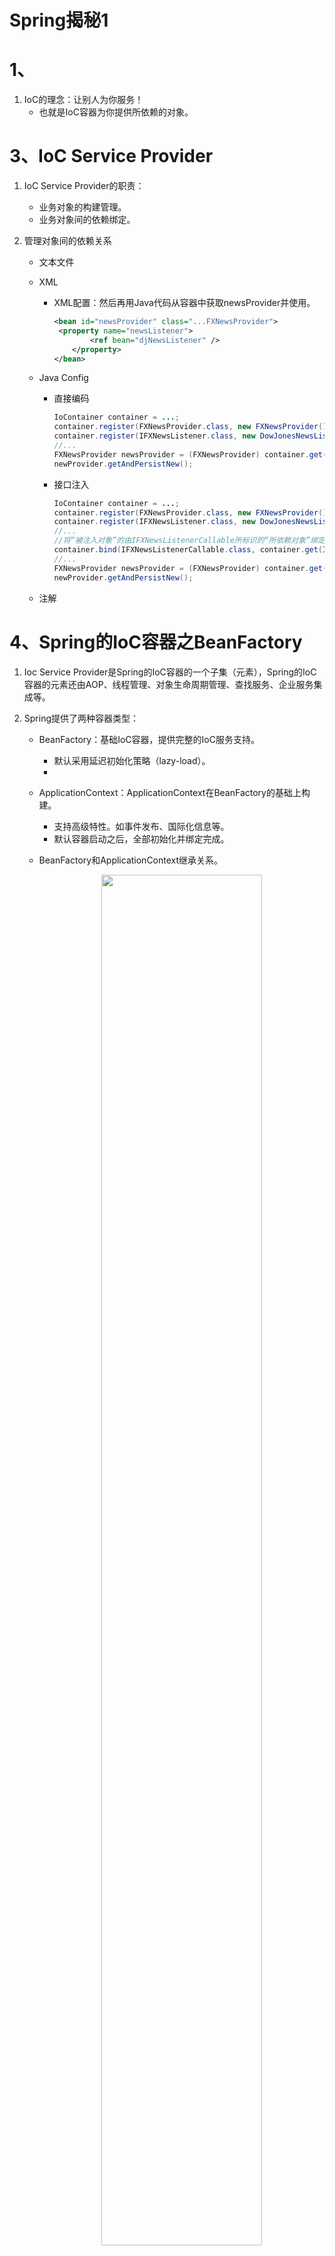 # Spring揭秘1

# 1、

1. IoC的理念：让别人为你服务！
   - 也就是IoC容器为你提供所依赖的对象。

# 3、IoC Service Provider

1. IoC Service Provider的职责：

   - 业务对象的构建管理。
   - 业务对象间的依赖绑定。

2. 管理对象间的依赖关系

   - 文本文件

   - XML

     - XML配置：然后再用Java代码从容器中获取newsProvider并使用。

       ```xml
       <bean id="newsProvider" class="...FXNewsProvider">
       	<property name="newsListener">
               <ref bean="djNewsListener" />
           </property>
       </bean>
       ```

   - Java Config

     - 直接编码

       ```java
       IoContainer container = ...;
       container.register(FXNewsProvider.class, new FXNewsProvider());
       container.register(IFXNewsListener.class, new DowJonesNewsListener());
       //...
       FXNewsProvider newsProvider = (FXNewsProvider) container.get(FXNewsProvider.class);
       newProvider.getAndPersistNew();
       ```

     - 接口注入

       ```java
       IoContainer container = ...;
       container.register(FXNewsProvider.class, new FXNewsProvider());
       container.register(IFXNewsListener.class, new DowJonesNewsListener());
       //...
       //将“被注入对象”的由IFXNewsListenerCallable所标识的“所依赖对象”绑定位容器中注册过的IFXNewsListener类型实例对象
       container.bind(IFXNewsListenerCallable.class, container.get(IFXNewsListener.class));
       //...
       FXNewsProvider newsProvider = (FXNewsProvider) container.get(FXNewsProvider.class);
       newProvider.getAndPersistNew();
       ```

   - 注解

# 4、Spring的IoC容器之BeanFactory

1. Ioc Service Provider是Spring的IoC容器的一个子集（元素），Spring的IoC容器的元素还由AOP、线程管理、对象生命周期管理、查找服务、企业服务集成等。

2. Spring提供了两种容器类型：

   - BeanFactory：基础IoC容器，提供完整的IoC服务支持。

     - 默认采用延迟初始化策略（lazy-load）。
     - 

   - ApplicationContext：ApplicationContext在BeanFactory的基础上构建。

     - 支持高级特性。如事件发布、国际化信息等。
     - 默认容器启动之后，全部初始化并绑定完成。

   - BeanFactory和ApplicationContext继承关系。

     <div align="center">
     <img src="https://github.com/XiaoHuaShiFu/img/blob/master/BeanFactory%E5%92%8CApplicationContext%E7%BB%A7%E6%89%BF%E5%85%B3%E7%B3%BB.jpg?raw=true" width="75%" height="75%" style="transform: rotate(0deg);">
      </div>

   - BeanFactory：公开获取一个组装完成的对象的方法接口，也包含查询方法。

     - 如获取某个对象（getBean）、查询某个对象是否存在容器中（containsBean）、获取某个bean的状态或者类型的方法等。

3. BeanFactory的对象注册与绑定方式

   - 直接编码方式

     - 示例：

       ```java
       public static void  testBindViaCode() {
           //DefaultListableBeanFactory是BeanFactory的一个间接实现
           //也实现了BeanDefinitionRegistry接口，此接口充当Bean注册管理的角色
           DefaultListableBeanFactory beanRegistry = new DefaultListableBeanFactory();
           //BeanFactory是用于对实际Bean进行访问管理的接口
           BeanFactory container = bindViaCode(beanRegistry);
           UserVo userVo = (UserVo) container.getBean("userVo");
           System.out.println(userVo);
       }
       
       public static BeanFactory bindViaCode(BeanDefinitionRegistry registry) {
           //部门bean
           //通过setter方法注入
           AbstractBeanDefinition dep = new RootBeanDefinition(Dep.class);
           registry.registerBeanDefinition("dep", dep);
           MutablePropertyValues depArgValues = new MutablePropertyValues();
           depArgValues.addPropertyValue(new PropertyValue("depid", "332"));
           depArgValues.addPropertyValue(new PropertyValue("name", "自科部"));
           dep.setPropertyValues(depArgValues);
       
           //用户Vo Bean
           //通过构造器方法注入
           AbstractBeanDefinition userVo = new RootBeanDefinition(UserVo.class);
           registry.registerBeanDefinition("userVo", userVo);
           ConstructorArgumentValues userArgValues = new ConstructorArgumentValues();
           userArgValues.addIndexedArgumentValue(0, "23214");
           userArgValues.addIndexedArgumentValue(1, "吴嘉贤");
           userArgValues.addIndexedArgumentValue(2, "332");
           userArgValues.addIndexedArgumentValue(3, "男");
           userArgValues.addIndexedArgumentValue(4, "123456");
           userArgValues.addIndexedArgumentValue(5, "VIP");
           userArgValues.addIndexedArgumentValue(6, dep);
           userVo.setConstructorArgumentValues(userArgValues);
       
           //测试BeanDefinitionRegistry
           //此接口负责注册管理Bean
           System.out.println(registry.getBeanDefinitionCount());
           System.out.println(Arrays.toString(registry.getBeanDefinitionNames()));
           //获取Bean定义
           BeanDefinition beanDefinition = registry.getBeanDefinition("dep");
           //获取Bean的各个参数
           MutablePropertyValues mutablePropertyValues = beanDefinition.getPropertyValues();
           //获取Bean参数的值
           System.out.println(mutablePropertyValues.get("depid"));
       
       
           //返回registry
           return (BeanFactory) registry;
       }
       ```
   
     - BeanFactory、BeanDefinitionRegistry以及DefaultListableBeanFactory的关系
   
       <div align="center">
       <img src="https://github.com/XiaoHuaShiFu/img/blob/master/BeanFactory%E3%80%81BeanDefinitionRegistry%E4%BB%A5%E5%8F%8ADefaultListableBeanFactory%E7%9A%84%E5%85%B3%E7%B3%BB.jpg?raw=true" width="50%" height="10%" style="transform: rotate(0deg);">
        </div>
   
   - 外部配置文件方式
   
     - properties方式
   
       - 使用PropertiesBeanDefinitionReader读取配置文件
     
       - 示例：
     
         ```java
         public static void testProperties() {
             //bean的注册和管理
             DefaultListableBeanFactory beanRegistry = new DefaultListableBeanFactory();
             //读取properties的信息的类
             PropertiesBeanDefinitionReader reader = new PropertiesBeanDefinitionReader(beanRegistry);
             //加载properties信息
             //其中classpath指代classes文件夹
             reader.loadBeanDefinitions("classpath:beans.properties");
             //转换成BeanFactory
             BeanFactory container = beanRegistry;
         
             System.out.println(container.getBean("userVo"));
         }
         ```
     
         ```properties
         userVo.(class)=com.springjiemi.vo.UserVo
         String userid, String name, String depid, String sex, String password, String roleUser, Dep dep
         #通过constructor方法注入
         userVo.$0=332
         userVo.$1=吴嘉贤
         userVo.$2=322
         userVo.$3=男
         userVo.$4=123456
         userVo.$5=VIP
         userVo.$6(ref)=dep
         
         #通过setter方法注入
         dep.(class)=com.springjiemi.pojo.Dep
         dep.depid=322
         dep.name=自科部
         ```
     
     - XML方式
     
       - 使用XmlBeanDefinitionReader读取配置文件，也可以用BeanFactory简化注册过程。
     
       - 示例：
     
         ```java
         //bean的注册和管理
         DefaultListableBeanFactory beanRegistry = new DefaultListableBeanFactory();
         //读取XML的信息的类
         XmlBeanDefinitionReader reader = new XmlBeanDefinitionReader(beanRegistry);
         //加载XML信息
         //其中classpath指代classes文件夹
         reader.loadBeanDefinitions("classpath:benas.xml");
         //转换成BeanFactory
         BeanFactory container = beanRegistry;
         
         //另外的方法，其内部也和上面做法类似
         //BeanFactory container = new XmlBeanFactory(new ClassPathResource("benas.xml"));
         
         System.out.println(container.getBean("userVo"));
         ```
     
         ```xml
         <bean id="userVo" class="com.springjiemi.vo.UserVo">
             <constructor-arg value="3333"/>
             <constructor-arg value="wjx"/>
             <constructor-arg value="322"/>
             <constructor-arg value="男"/>
             <constructor-arg value="123456"/>
             <constructor-arg value="VIP"/>
             <constructor-arg ref="dep"/>
         </bean>
         
         <bean id="dep" class="com.springjiemi.pojo.Dep">
             <property name="depid" value="322"/>
             <property name="name" value="自科部"/>
         </bean>
         ```
     
     - 注解方式
     
       - 在beans里配置
     
         ```xml
         <context:component-scan base-package="com.springjiemi.pojo"/>
         ```
     
       - 示例：
     
         ```java
         public static void testAnnotation() {
             //bean的注册和管理
             ApplicationContext ctx = new ClassPathXmlApplicationContext("classpath:applicationContext.xml");
         
             AnnotationPojo annotationPojo = (AnnotationPojo) ctx.getBean("annotationPojo");
             annotationPojo.print();
         }
         ```
     
   - XML方式
   
     - beans
   
       - 它拥有的属性：
   
         | 属性                     | 描述                                                         |
         | ------------------------ | ------------------------------------------------------------ |
         | default-lazy-init        | 默认false。标志是否对所有的<bean>进行延迟初始化              |
         | default-autowire         | 默认no，可取byName、byType、constructor以及autodetect。自动绑定用那种默认绑定方式。 |
         | default-init-method      | 如果所管辖的<bean>按照某种规则，都有同样名称的初始化方法的话，可以在这里同一指定这个初始化方法名，而不用在每个<bean>上都重复单独指定 |
         | default-dependency-check | 默认none，可取objects、simple、all。是否和什么程度的依赖检查。 |
         | default-destroy-method   | 与default-init-method相类似，这个指代销毁方法。              |
   
       - 它拥有的元素：
   
         - description：描述信息。
   
         - import：导入其他配置文件
   
         - alias：为<bean>起别名。
   
         - bean：
   
           - id属性：唯一标识符。
           - name属性：起别名。
           - class属性：bean的类型。
   
           - 注入方式：
   
             - constructor方式：
   
               - type属性：标明此参数的类型，适用于多个构造器无法区分的情况下。
   
               - index属性：标明此参数所在构造器的参数列表的第几个。从0开始。
   
               - 示例：
   
                 ```xml
                 <bean id="userVo" class="com.springjiemi.vo.UserVo">
                     <constructor-arg value="3333"/>
                     <constructor-arg value="wjx"/>
                     <constructor-arg value="322"/>
                     <constructor-arg value="男"/>
                     <constructor-arg value="123456"/>
                     <constructor-arg value="VIP"/>
                     <constructor-arg ref="dep"/>
                 </bean>
                 ```
   
             - setter方式：
   
               ```xml
               <bean id="dep" class="com.springjiemi.pojo.Dep">
                   <property name="depid" value="322"/>
                   <property name="name" value="自科部"/>
               </bean>
               ```
   
             - <property>和<constructor-arg/>中的可选用项：
   
               - <value>：类似于value属性，只能注入String类型和原始类型及它们的包装器类型。
   
               - <ref>：类似于ref属性，引用容器中其他的对象实例。
   
                 - local属性：同一个配置文件的对象。
   
                 - parent属性：父容器中定义的对象引用。
   
                   - BeanFactory可以嵌套加载：
   
                     ```java
                     BeanFactory p = new XmlBeanFactory(new ClassPathResource("p.xml"));
                     BeanFactory c = new XmlBeanFactory(new ClassPathResource("c.xml"),p);
                     ```
   
                 - bean属性：所有实例对象。
   
               - <idref>：此会在解析配置的时候检查所依赖对象的beanName是否存在，而不用等到运行时才发现beanName所对应的对象实例不存在。
   
               - 内部<bean>：类似内部类，外部无法直接访问。
   
               - <list>：里面的元素可以用<ref>、<value>、<bean>
   
               - <set>：里面的元素可以用<ref>、<value>、<bean>
   
               - \<map\>：里面元素是\<entry\>
   
                 - \<entry\>里面的元素是\<key\>或\<key-ref\>+\<ref\>、\<value\>、\<value-ref\>、\<list\>等。
   
               - \<props\>：\<prop key="keyValue"\>StringValue \<\\prop\>
   
               - \<null\>：指定为null。如果用\<value\>\<\\value\>指示的是""。
   
           - depends-on属性：在实例化某个对象之前先实例化另外一个实例对象。适用于非显示依赖关系。
   
           - autowire属性：自动注入。
   
             - autodetect：如果对象拥有默认无参数的构造方法，容器会考虑byType的自动绑定模式，否则，会使用constructor模式。如果用constructor后还有未绑定属性，也会用byType对剩余属性进行自动绑定。
             - 手工绑定会覆盖自动绑定。
             - 自动绑定不适用于”String、原生类型、Classes类型及这些类型的数组“。
   
           - dependency-check属性：确保自动绑定后，最终确认每个对象所依赖的对象是否按照所预期的那样被注入。
   
           - lazy-init属性：延迟加载。
   
           - parent属性：继承父bean的一些参数。类似Java的extends。
   
           - abstact属性：作为一个模板，里面的参数可以被子bean继承，自身在容器初始化时不会实例化。类似Java的抽象类。
   
             - 在ApplicationContext容器下，初始化时会默认实例化所有bean，可以用此属性来避免容器将其实例化。
   
           - scope属性：bean的生命周期。
   
             - singleton：一个容器里的单例。
             - prototype：每次收到要此对象的请求都会生产一新的实例。
             - request：每个HTTP请求创建一个全新的实例对象，请求结束后，此对象生命周期结束。
             - session：每个session创建一个实例对象。
             - globalSession：只有应用在基于portlet的Web应用程序中才有一样，它映射到portlet的global范围的session。
             - 自定义scopo类型：
               - 实现scope接口。
               - 用ConfigurableBeanFactory的registerScope方法取注册此scope。
               - 如果使用ApplicationContext容器，它可以自动识别并加载BeanFactoryPostProcessor，所以可以在**bean**配置文件中，通过CustomScopeConfigureer来注册自定义Scope。
   
     - 工厂方法和FactoryBean
   
       - 静态工厂方法注入
   
         ```xml
         <!--通过工厂类和工厂方法名注入对象-->
         <bean id="bar" class="com.springjiemi.pojo.StaticBarFactory" factory-method="getIstance"/>
         
         <!--方法带参数-->
         <bean id="bar" class="com.springjiemi.pojo.StaticBarFactory" factory-method="getIstance">
             <constructor-arg value="arg"/>
         </bean>
         ```
   
       - 非静态工厂方法
   
         ```xml
         <!--工厂bean-->
         <bean id="barFactory" class="com.springjiemi.pojo.BarFactory"/>
         
         <bean id="bar" factory-bean="barFactory" factory-method="getIstance">
             <constructor-arg value="arg"/>
         </bean>
         ```
   
       - FactoryBean
   
         - 示例：
   
           ```java
           public class NextDayDateFactoryBean implements FactoryBean<DateTime>{
           
               @Override
               public DateTime getObject() throws Exception {
                   return new DateTime().plusDays(1);
               }
           
               @Override
               public Class<?> getObjectType() {
                   return DateTime.class;
               }
           
               @Override
               public boolean isSingleton() {
                   return false;
               }
           }
           ```
   
           ```xml
           <bean id="nextDayDate" class="com.springjiemi.pojo.NextDayDateFactoryBean"/>
           ```
   
           ```java
           FactoryBean factoryBean = (FactoryBean)container.getBean("&nextDayDate");
           ```
   
         - 常见的FactoryBean实现：
   
           - JndiObjectFactoryBean
           - LocalSessionFactoryBean
           - SqlMapClientFactoryBean
           - ProxyFactoryBean
           - TransactionProxyFactoryBean
       
     - 方法注入（Method Injection）与方法替换（Method Replacement）
     
       - 方法注入：每次调用都注入一个新的实例。
     
         - 示例：
     
           ```xml
           <bean id="userVo" class="com.springjiemi.vo.UserVo">
               <property name="userid" value="3333"/>
               <property name="name" value="wjx"/>
               <property name="depid" value="322"/>
               <property name="sex" value="男"/>
               <property name="password" value="123456"/>
               <property name="roleUser" value="VIP"/>
               <property name="dep" ref="dep"/>
               <!-- 每次调用getDep都返回一个新的dep实例 -->
               <!-- name指示要调用的方法 -->
               <!-- bean指示方法返回的实例 -->
               <!-- 实质是通过Cglib动态生成一个子类实现 -->
               <lookup-method name="getDep" bean="dep"/>
           </bean>
           
           <bean id="dep" class="com.springjiemi.pojo.Dep" scope="prototype">
               <property name="depid" value="322"/>
               <property name="name" value="自科部"/>
           </bean>
           ```
     
         - 使用BeanFactoryAware接口：容器对实现了此接口的对象，会把容器自身注入到此bean，这样此bean就拥有BeanFactory的引用。
     
           - 实现此接口：
     
             ```java
             public interface BeanFactoryAware extends Aware {
                 void setBeanFactory(BeanFactory var1) throws BeansException;
             }
             ```
     
             ```java
             private BeanFactory beanFactory;
             
             public Dep getDep() {
                 return (Dep) beanFactory.getBean("dep");
             }
             
             @Override
             public void setBeanFactory(BeanFactory beanFactory) throws BeansException {
                 this.beanFactory = beanFactory;
             }
             ```
     
         - 使用ObjectFactoryCreatingFactoryBean：此类是FactoryBean的一个实现，它返回一个ObjectFactory实例。此实例可以返回容器管理的对象，隔离了客户端对象对BeanFactory的直接引用。
     
           - 实现：
     
             ```xml
             <bean id="userVo" class="com.springjiemi.vo.UserVo">
                 <property name="userid" value="3333"/>
                 <property name="name" value="wjx"/>
                 <property name="depid" value="322"/>
                 <property name="sex" value="男"/>
                 <property name="password" value="123456"/>
                 <property name="roleUser" value="VIP"/>
                 <property name="dep" ref="dep"/>
                 
                 <!-- 注入工厂 -->
                 <property name="depBeanFactory" ref="depBeanFactory"/>
             </bean>
             
             <bean id="dep" class="com.springjiemi.pojo.Dep" scope="prototype">
                 <property name="depid" value="322"/>
                 <property name="name" value="自科部"/>
             </bean>
             
             <!-- 此工厂只是管理特定的bean -->
             <bean id="depBeanFactory" class="org.springframework.beans.factory.config.ObjectFactoryCreatingFactoryBean">
                 <property name="targetBeanName">
                     <idref bean="dep"/>
                 </property>
             </bean>
             ```
     
             ```java
             //管理特定bean的工厂
             private ObjectFactory<Dep> depBeanFactory;
             public Dep getDep() {
                 //使用此工厂返回所需要的实例对象
                 return depBeanFactory.getObject();
             }
             //设置此工厂
             public void setDepBeanFactory(ObjectFactory<Dep> depBeanFactory) {
                 this.depBeanFactory = depBeanFactory;
             }
             ```
     
         - 可以使用ServiceLocatorFactoryBean来代替ObjectFactoryCreatingFactoryBean，该FactoryBean可以让我们自定义工厂接口，而不用使用ObjectFactory。
     
           - 示例：
     
             ```xml
             <bean id="userVo" class="com.springjiemi.vo.UserVo">
                 <property name="userid" value="3333"/>
                 <property name="name" value="wjx"/>
                 <property name="depid" value="322"/>
                 <property name="sex" value="男"/>
                 <property name="password" value="123456"/>
                 <property name="roleUser" value="VIP"/>
                 <property name="dep" ref="dep"/>
             
                 <property name="depFactory" ref="depFactory"/>
             </bean>
             
             <bean id="dep" class="com.springjiemi.pojo.Dep" scope="prototype">
                 <property name="depid" value="322"/>
                 <property name="name" value="自科部"/>
             </bean>
             
             <!-- 设置工厂对象的接口 -->
             <bean id="depFactory" class="org.springframework.beans.factory.config.ServiceLocatorFactoryBean">
                 <property name="serviceLocatorInterface" value="com.springjiemi.pojo.DepFactory"/>
             </bean>
             ```
     
             ```java
             private DepFactory depFactory;
             public Dep getDep() {
                 return depFactory.getDep();
             }
             public void setDepFactory(DepFactory depFactory) {
                 this.depFactory = depFactory;
             }
             ```
     
             ```java
             public interface DepFactory {
                 Dep getDep();
             }
             ```
     
     - 方法替换：实现方法拦截功能。
     
       - 实现MethodReplacer接口作为替换类：
     
         ```java
         public class UserVoReplacer implements MethodReplacer {
             private static final transient Logger logger = LoggerFactory.getLogger(UserVoReplacer.class);
             @Override
             public Object reimplement(Object o, Method method, Object[] objects) throws Throwable {
                 logger.info("method" + method.getName());
                 return "hahhahah test";
             }
         }
         ```
     
       - 注入替换类并指明要替换的方法：
     
         ```xml
         <bean id="userVo" class="com.springjiemi.vo.UserVo">
             <property name="userid" value="3333"/>
             <property name="name" value="wjx"/>
             <property name="depid" value="322"/>
             <property name="sex" value="男"/>
             <property name="password" value="123456"/>
             <property name="roleUser" value="VIP"/>
             <property name="dep" ref="dep"/>
         
             <!-- 替换某个方法 -->
             <replaced-method name="toString" replacer="userVoReplacer" />
         </bean>
         
         <!-- 替换方法的替换类 -->
         <bean id="userVoReplacer" class="com.springjiemi.pojo.UserVoReplacer"/>
         ```
     
         - 可以用\<arg-type\>指明要替换方法的参数类型，如果有重载方法的话
     
           ```xml
           <arg-type match="String"/>
           ```
   
4. 容器

   - Spring的IoC容器可以分为两个阶段：容器启动阶段和Bean实例化阶段。

   - 容器启动阶段：

     - 加载配置：加载Configuration MetaData。
     - 分析配置信息。
     - 装备到BeanDefinition。生成Bean定义。
     - 方式
       - 代码方式。
       - 依赖工具类（BeanDefinitionReader）进行解析和分析，并将分析后的信息编组成为相应的BeanDefinition，然后把这些BeanDefinition注册到相应的BeanDefinitionRegistry。

   - Bean实例化阶段

     - 实例化对象。
     - 装配依赖。
     - 生命周期回调。
     - 对象其他处理。
     - 注册回调接口。

     - 当请求通过容器的getBean方法请求某个对象时，就会根据BeanDefinition所提供的信息实例化被请求的对象，为其注入依赖。如果该对象实现了某些回调接口，也会根据回调接口的要求来装配它。当对象装配完毕后，容器会立即将对象返回给请求方法使用。

   - 插手容器的启动

     - Spring提供BeanFactoryPostProcessor的容器扩展机制。允许我们在容器实例化对象前，对注册到容器的BeanDefinition所保存的信息做相应的修改。相当于在容器实现的第一阶段最后加入一道工序，让我们对最终的BeanDefinition做一些额外的操作，比如修改bean定义的某些属性，为bean定义增加其他信息等等。

     - 如果一个容器有用多个BeanFactoryPostProcessor，需要同时实现Spring的Ordered接口，以保证按预先顺序执行。

     - Spring已经实现的BeanFactoryPostProcessor：

       - PropertyPlaceholderConfigurer
         - 实现用占位符（PlaceHolder）${jdbc.url}来指定properties里面的属性。
         - 在BeanFactory第一阶段加载完成所有配置信息是，BeanFactory中保存的对象的属性信息还是以占位符的形式存在。当PropertyPlaceholderConfigurer作为BeanFactoryPostProcessor被应用时，它会使用properties配置文件中的配置信息来替换相应BeanDefinition中占位符所表示的属性值。这样当进入容器实现第二阶段实例化bean时，bean定义中的属性值就是最终替换完成的了。
         - PropertyPlaceholderConfigurer不单会从配置的properties文件中加载配置项，还会检查Java的System类中的Properties。
           - 可以通过setSystemPropertiesMode()或setSystemPropertiesModeName()来控制是否加载或覆盖System相应的Properties。
           - PropertyPlaceholderConfigurer提供了SYSTEM_PROPERTIES_MODE_NEVER、SYSTEM_PROPERTIES_MODE_FALLBACK、SYSTEM_PROPERTIES_MODE_OVERRIDE三种模式。默认采用SYSTEM_PROPERTIES_MODE_FALLBACK（备选模式）。
         
       - PropertyOverrideConfigurer
         
       - 用来覆盖bean定义中的property信息。
     
       - PropertyOverrideConfigurer的properties文件结构：
     
           ```properties
        #将beanName的bean的propertyName属性的值替换成value
           beanName.propertyName=value
           userVo.userid=233
           ```
           
         - ```xml
           <bean class="org.springframework.beans.factory.config.PropertyOverrideConfigurer">
               <property name="location" value="beans-override.properties"/>
           </bean>
           ```
      ```
         
       - PropertyOverrideConfigurer的父类PropertyResourceConfigurer提供一个protected类型的方法convertPropertyValue，允许子类覆盖这个方法对相应的配置项进行转换，如对加密后的字符串解密之后再覆盖到相应的bean定义中。当然，PropertyPlaceholderConfigurer也同样继承了PropertyResourceConfigurer，也有同样的功能。
         
     - CustomEditorConfigurer：注册自定义的PropertyEditor。进行配置文件中的数据类型与真正的业务对象所定义的数据类型转换。
     
         - 它可以将会用到的信息注册到容器，不会对BeanDefinition做任何改变。它帮助传达转换规则相关的信息。
     
         - Spring内部通过PropertyEditor来帮助String类型到其他类型的转换。可以对原始类型，String，Color，Font等类型进行转换。
     
         - Spring自身实现了一些PropertyEditor，大部分位于propertyeditors包下。
     
           - StringArrayPropertyEditor。将符合CSV格式的字符串转换成String[]数组形式，默认（,）分隔的字符串，可以指定自定义的字符串分隔符。
           - ClassEditor。根据String类型的class名称，直接将其转换成相应的Class对象，相当于通过Class.forName(String)完成功能。还有ClassArrayEditor（接受String[]）。
           - FileEditor。对应File类型的PropertyEditor。还有InputStreamEditor、URLEditor。
           - LocaleEditor。针对Locale类型。
           - PatternEditor。针对Pattern。
           - 以上的PropertyEditor，容器会默认加载使用。
     
         - 自定义PropertyEditor：实现PropertyEditor接口，也可以继承PropertyEditorSupport类，然后实现setAsText(String)方法。
     
           - 如果只是支持从String到对应对象的转换，只需覆盖setAsText(String)方法，如果需从对象到String，需覆盖getAsText()方法。
     
           - **示例：**使用propertyEditorRegistrars属性来指定自定义的PropertyEditor，这样我们需要多给出一个PropertyEditorRegistrar的实现。
     
             ```java
             public class DatePropertyEditor extends PropertyEditorSupport {
                 private String datePattern;
             
                 @Override
                 public void setAsText(String text) throws IllegalArgumentException {
                     DateTimeFormatter dateTimeFormatter = DateTimeFormat.forPattern(getDatePattern());
                     Date dateValue = dateTimeFormatter.parseDateTime(text).toDate();
                     setValue(dateValue);
                 }
             
                 public String getDatePattern() {
                     return datePattern;
                 }
             
                 public void setDatePattern(String datePattern) {
                     this.datePattern = datePattern;
                 }
             }
      ```
     
             ```java
             public class DatePropertyEditorRegistrar implements PropertyEditorRegistrar {
             
                 private PropertyEditor propertyEditor;
             
                 @Override
                 public void registerCustomEditors(PropertyEditorRegistry propertyEditorRegistry) {
                     propertyEditorRegistry.registerCustomEditor(Date.class, getPropertyEditor());
                 }
             
                 public PropertyEditor getPropertyEditor() {
                     return propertyEditor;
                 }
             
                 public void setPropertyEditor(PropertyEditor propertyEditor) {
                     this.propertyEditor = propertyEditor;
                 }
             }
             ```
         
             ```xml
             <!-- 注册Configurer -->
             <bean class="org.springframework.beans.factory.config.CustomEditorConfigurer">
                 <property name="propertyEditorRegistrars">
                     <list>
                         <ref bean="datePropertyEditorRegistrar"/>
                     </list>
                 </property>
             </bean>
             
             <!-- 注册Registrar -->
             <bean id="datePropertyEditorRegistrar" class="com.springjiemi.pojo.DatePropertyEditorRegistrar">
                 <property name="propertyEditor" ref="datePropertyEditor"/>
             </bean>
             
             <!-- 注册Editor -->
             <bean id="datePropertyEditor" class="com.springjiemi.pojo.DatePropertyEditor">
                 <property name="datePattern" value="yyyy-MM-dd"/>
             </bean>
             ```
     
     - BeanFactory应用BeanFactoryPostProcessor
     
       - **示例：**在Java里注册
     
         ```java
      //BeanFactory
         ConfigurableListableBeanFactory beanFactory = new XmlBeanFactory(new ClassPathResource("benas.xml"));
      //声明BeanFactoryPostProcessor
         PropertyPlaceholderConfigurer propertyPlaceholderConfigurer = new PropertyPlaceholderConfigurer();
         propertyPlaceholderConfigurer.setLocation(new ClassPathResource("datasource.properties"));
         //注册到beanFactory
         propertyPlaceholderConfigurer.postProcessBeanFactory(beanFactory);
         ```
     
     - ApplicationContext应用BeanFactoryPostProcessor
     
       - **示例：**XML注册
       
         ```xml
         <bean class="org.springframework.beans.factory.config.PropertyPlaceholderConfigurer">
               <property name="locations">
                   <list>
                       <value>datasource.properties</value>
                       <value>spring.properties</value>
                   </list>
               </property>
           </bean>
         ```
     
   - 了解bean的一生
   
     - Bean的实例化过程：
   
       ![](https://github.com/XiaoHuaShiFu/img/blob/master/Bean%E5%AE%9E%E4%BE%8B%E5%8C%96%E8%BF%87%E7%A8%8B.png?raw=true)
   
     - 当getBean方法发现该bean定义没有被实例化之后，会通过createBean()方法来进行具体的对象实例化。
   
       - AbstractBeanFactory类有getBean()方法的实现逻辑。
       - AbstractAutowireCapableBeanFactory有createBean()方法的全貌。
   
     - BeanWrapper：容器内部采用“策略模式”来决定采用那种方式初始化Bean实例。
   
       - 通常通过反射或CGLIB动态字节码生成来初始化相应的bean实例或者动态生成其子类。
   
         - InstantiationStrategy定义实例化策略的抽象接口，其直接子类SimpleInstantiationStrategy实现了简单的对象实例化功能，通过反射。
         - CglibSubclassingInstantiationStrategy继承了SimpleInstantiationStrategy的反射实例化对象功能，并可以通过CGLIB动态字节码，实现方法注入的对象实例化功能。容器默认使用此类。
   
       - 容器构造完成的对象实例，还会用BeanWrapper对bean实例进行包裹，然后获取或设置bean的相应属性值。
   
         - BeanWrapper继承了PropertyAccessor接口，可以统一的对对象属性进行访问。也继承了PropertyEditorRegistry和TypeConverter接口。
   
         - 构造完成对象之后，spring会根据对象实例构造一个BeanWrapperImpl实例，然后将在CustomEditorConfigurer注册的PropertyEditor复制一份给BeanWrapperImpl实例。这样BeanWrapper就可以进行类型转换、设置对象属性值。
   
           - 示例：使用BeanWrapper对bean属性进行设置非常方便
   
             ```java
             BeanWrapper beanWrapper = new BeanWrapperImpl(ctx.getBean("userVo"));
             //使用BeanWrapper对bean的属性进行设置
             beanWrapper.setPropertyValue("name", "xxxxxxxxxxxxxxxxxx");
             ```
   
     - Aware接口：当对象实例化完成，并设置完相关属性及依赖后，spring容器会检查当前对象实例是否实现了一系列的以Aware命名结尾的接口定义。如果是，则将这些Aware接口定义中规定的依赖注入给当前对象实例。
   
       - Aware接口有：
         - BeanNameAware：把beanName设置到当前实例。
         - BeanClassLoaderAware：把当前bean的ClassLoader注入当前对象实例。默认使用ClassUtils类的Classloader。
         - BeanFactoryAware：BeanFactory容器会将自身设置到当前对象实例。
       - 对于ApplicationContext容器还有（使用BeanPostProcessor方式）：
         - ResourceLoaderAware：会将ApplicationContext自身设置到对象实例。ApplicationContext实现了ResourceLoader接口。
         - ApplicationEventPublisherAware：会将ApplicationContext自身设置到对象实例。ApplicationContext实现了ApplicationEventPublisher接口。
         - MessageSourceAware：会将ApplicationContext自身设置到对象实例。ApplicationContext通过MessageSource接口提供国际化支持。
         - ApplicationContextAware：会将ApplicationContext自身设置到对象实例。
   
     - BeanPostProcessor（bean的后置处理器）：处理容器内所有符合条件的实例化后的对象实例。
   
       - postProcessBeforeInitialization(bean, beanName)方法是BeanPostProcessor前置处理。
   
       - postProcessAfterInitialization(bean, beanName)方法是BeanPostProcessor后置处理。
   
       - 可以用于处理标记接口实现类，或者为当前对象提供代理实现。Application的Aware接口实际上就是通过BeanPostProcessor的方式进行处理的。
   
         - ApplicationContext容器会检测到之前注册到容器的ApplicationContextAwareProcessor（BeanPostprocessor）的实现类，然后会调用postProcessBeforeInitialization()方法，检查并设置Aware相关依赖。
   
       - 还可以用于对对象实例或字节码增强当前对象实例；Spring的AOP也使用BeanPostProcessor来为对象生成代理对象，如BeanNameAutoProxyCreator。
   
       - 自定义BeanPostProcessor
   
         - 标注需要进行解密的实现类：
   
           ```java
           public interface PasswordDecodable {
               String getEncodedPassword();
               void setDecodedPassword(String password);
           }
           
           public class UserVo implements BeanNameAware, PasswordDecodable {
           }
           ```
   
         - 实现相应的BeanPostProcessor对符合条件的Bean实例进行处理。
   
           ```java
           public class PasswordDecodePostProcessor implements BeanPostProcessor {
               @Override
               public Object postProcessBeforeInitialization(Object bean, String beanName) throws BeansException {
                   if (bean instanceof  PasswordDecodable) {
                       String encoded = ((PasswordDecodable) bean).getEncodedPassword();
                       String decoded = encoded + "decoded success";
                       ((PasswordDecodable) bean).setDecodedPassword(decoded);
                   }
                   return bean;
               }
               @Override
               public Object postProcessAfterInitialization(Object bean, String beanName) throws BeansException {
                   return bean;
               }
           }
           ```
   
         - 将自定义的BeanPostProcessor注册到容器
   
           - 可以通过ConfigurableBeanFactory的addBeanPostProcessor()方法注册到容器。
   
           - 对于ApplicationContext容器，会自动识别并注册XML配置里的BeanPostProcessor。
   
             ```xml
             <bean id="passwordDecodePostProcessor" class="com.springjiemi.pojo.PasswordDecodePostProcessor"/>
             ```
   
         - InstantiationAwareBeanPostProcessor接口可以在对象实例化过程中导致短路的效果。也就是在实例化对象步骤之前，容器会检查是否有注册InstantiationAwareBeanPostProcessor接口，如果有会首先使用相应的InstantiationAwareBeanPostProcessor来构造对象实例。构造完成之后直接返回对象实例。
   
     - InitializingBean：对象生命周期标识接口。
     
       - 在进行前置处理之后，会检查是否实现了InitializingBean接口，如果实现了会第哦啊用其afterPropertiesSet()方法进一步处理实例。
     
       - 可以使用\<bean\>的init-method属性对系统中业务对象的自定义初始化操作可以以任何方式命名。
     
       - 可以用\<beans\>的default-init-method指定全部bean的统一初始化方法名。
     
       - 一般只有在集成第三方库，或者其他特殊情况下，才会需要使用此特性。
     
       - 示例：
     
         ```java
         private void init() {
             System.out.println("this is init method!!!");
         }
         ```
     
         ```xml
         <bean id="userVo" class="com.springjiemi.vo.UserVo" init-method="init">
         	<property name="userid" value="${ftp.server.http.prefix}"/>
             <property name="name" value="${db.driverClassName}"/>
             <property name="depid" value="322"/>
             <property name="sex" value="男"/>
             <property name="password" value="123456"/>
             <property name="roleUser" value="VIP"/>
             <property name="dep" ref="dep"/>
             <property name="date" value="2019-05-11"/>
         </bean>
         ```
     
       - 可以同时使用InitializingBean和init-method实现两个初始化方法。
     
     - DisposableBean与destroy-method：对象销毁方法。
     
       - 示例：
     
         ```java
         private void destroy() {
             System.out.println("this is destroy method!!!");
         }
         ```
     
         ```xml
         <bean id="userVo" class="com.springjiemi.vo.UserVo" init-method="init" destroy-method="destroy">
         ```
     
       - 销毁方法不会自动执行，需要手动设置。
     
         - BeanFactory容器需要调用：
     
           ```java
           ((ConfigurableListableBeanFactory)container).destroySingletons();
           ```
     
         - ApplicationContext容器需调用：
     
           ```java
           ((AbstractApplicationContext) ctx).registerShutdownHook();
           ```

# 5、ApplicationContext容器

1. 统一资源加载策略

   - 使用Resource接口作为所有资源的抽象和访问接口。

     - ByteArrayResource。将字节（byte）数组提供的数据作为一种资源进行封装。
     - ClassPathResource。对ClassPath中加载具体资源进行封装，可以使用指定的类加载器（ClassLoader）或给定的类进行资源加载。
     - FileSystemResource。对File类型进行封装。
     - UrlResource。对URL的具体资源查找定位的实现类，内部委派URL进行具体的资源操作。
     - InputStreamResource。将InputStream作为一种资源。
     - 如果需自定义此接口，可以继承AbstractResoource抽象类。

   - ResourceLoader：查找和定位资源的接口。

     - 通过getResource(location)方法可以指定资源位置，定位到具体的资源实例。

     - DefaultResourceLoader

       - 先检查以classpath:前缀打头，如果是，尝试构造ClassPathResource类型资源并返回。

       - 否则，尝试通过URL，如果没有抛出MalformedURLException则会构造UrlResource类型资源并返回。

       - 否则，委派getResourceByPath(string)来定位，该方法默认构造ClassPathResource类型资源并返回。

       - 该方法如果最终没有找到符合条件的资源，getResourceByPath()方法会构造一个实际上并不存在的资源并返回。

       - 示例：

         ```java
         ResourceLoader resourceLoader = new DefaultResourceLoader();
         Resource resource = resourceLoader.getResource("classpath:benas.xml");
         File file = resource.getFile();
         ```

     - FileSystemResourceLoader：

       - 继承自DefaultResourceLoader，并覆盖getResourceByPath(string)方法，使之以FileSystemResource类型返回。
       - FileSystemXmlApplicationContext也覆盖了getResourceByPath(string)方法，使之以FileSystemResource类型返回。
       
     - ResourcePatternResolver：根据路径的匹配模式批量查找的ResourceLoader。扩展自ResourceLoader。
     
       - 引入了classpath*:前缀。
       - PathMatchingResourcePatternResolver，支持单个查找资源，支持Ant风格的路径匹配模式（类似于**/*.suffix），支持classpath*:。
         - 可以指定一个ResourceLoader，默认会构造一个DefaultResourceLoader。
         - PathMatchingResourcePatternResolver内部会将匹配确定的资源路径委派给ResourceLoader来查找和定位资源。
     
   - Resource和ResourceLoader类层次图
   
     ![](https://github.com/XiaoHuaShiFu/img/blob/master/Resource%E5%92%8CResourceLoader%E7%B1%BB%E5%B1%82%E6%AC%A1%E5%9B%BE.jpg?raw=true)
   
   - ApplicationContext与ResourceLoader
   
     - ApplicationContext继承了ResourcePatternResolver，也间接实现了ResourceLoader接口。可以把ApplicationContext看作一个ResourceLoader甚至ResourcePatternResolver。
   
     - AbstractApplicationContext继承了DefaultResourceLoader，它的getResource(String)方法直接调用DefaultResourceLoader的。还有ResourcePatternResolver的getResources(String)也调用此方法。AbstractApplicationContext内部的resourcePatternResolver就是PathMatchingResourcePatternResolver，它的ResourceLoader就是AbstractApplicationContext对象本身。
   
     - AbstractApplicationContext作为ResourceLoader和ResourcePatternResolver图
   
       ![](https://github.com/XiaoHuaShiFu/img/blob/master/AbstractApplicationContext%E4%BD%9C%E4%B8%BAResourceLoader%E5%92%8CResourcePatternResolver.jpg?raw=true)
   
     - 扮演ResourceLoader角色
   
       - ResourceLoader类型的注入
   
         - 使用构造方法注入或setter方法注入。（需要自己构造ResourceLoader实例）
   
         - 使用ResourceLoaderAware和ApplicationContextAware接口。（需要实现Aware接口）
   
         - 示例：
   
           ```java
           private ResourceLoader resourceLoader;
           @Override
           public void setResourceLoader(ResourceLoader resourceLoader) {
               this.resourceLoader = resourceLoader;	 	       System.out.println(this.resourceLoader.getResource("classpath:benas.xml"));
           }
           ```
   
     - Resource类型注入
   
       - 示例：
   
         ```java
         private Resource resource;
         public void setResource(Resource resource) {
             this.resource = resource;
         }
         ```
   
         ```xml
         <property name="resource" value="applicationContext.xml"/>
         ```
   
       - ApplicationContext启动时，会通过ResourceEditorRegistrar来注册针对Resorce类型的PropertyEditor实现到容器中，这个PropertyEditor叫ResourceEditor。这样ApplicationContext就可以正确地识别Resource类型的依赖。
   
       - ResourceEditor是让ApplicationContext作为ResourceLoader去定位资源。
   
       - 如果对象依赖一组Resource，Spring提供了ResourceArrayPropertyEditor实现，只需要通过CustomEditorConfigurar告知容器即可。
   
2. 国际化信息支持（I18n MessageSource）

   - Java SE的国际化支持

     - Locate

     - ResourceBundle：用来保存特定的某个Locale信息，管理一组信息序列，所有的信息序列有一个统一的一个basename，然后特定的Locale的信息，可以根据basename后追加的语言或者地区代码来区分。

       - 示例：妻子红messages部分作ResourceBundle将加载资源的basename，其他语言或地区的资源在basename上追加Locale特定代码。

         ```properties
         messages.properties
         messages_zh.properties
         messages_zh_CN.properties
         messages_en.properties
         messages_en_US.properties
         ```

       - 每个资源文件中都有相同的键来标识具体资源条目，但每个资源相同键的内容根据Locale不同而不同。

         ```properties
         #messages_zh_CN.properties
         menu.file=文件({0})
         menu.edit=编辑
         
         #messages_en_US.properties
         menu.file=File({0})
         menu.edit=Edit
         ```

       - 可以通过ResourceBundle的getBundle(baseName, locale)方法获取不同Locale对象的ResourceBundle，然后根据资源的键获取相应的Locale的资源条目内容。

         - 示例：可以指定多个同基名，不同Locate的properties文件，通过统一的方式访问。

           ```java
           ResourceBundle bundle = ResourceBundle.getBundle("spring", Locale.CHINA);
           System.out.println(bundle.getString("ftp.user"));
           ```

   - MessageSource与ApplicationContext

     - MessageSource：进一步抽象的国际化信息访问接口，传入Locate、资源的键和相应的参数就可以获取相应的信息。

       - MessageSource接口：

         ```java
         public interface MessageSource {
            //如果没有找到返回默认的defaultMessage
            String getMessage(String code, Object[] args, String defaultMessage, Locale locale);
         	//没有默认信息，没找到会抛出异常
            String getMessage(String code, Object[] args, Locale locale) throws NoSuchMessageException;
         	//使用MessageSourceResolvable对象对资源条目的键、信息参数等进行封装。
            String getMessage(MessageSourceResolvable resolvable, Locale locale) throws NoSuchMessageException;
         }
         ```

     - ApplicationContext实现了MessageSource接口，所以也是一个MessageSource。

       - ApplicationContext默认委派容器里的名为messageSource的MessageSource接口实现来完成操作。如果找不到一个名字为MessageSource的实现，ApplicationContext内部会默认实例化一个不含任何内容的StaticMessageSource实例。

       - 示例：

         ```xml
         <bean id="messageSource" class="org.springframework.context.support.ResourceBundleMessageSource">
             <property name="basenames">
                 <list>
                     <value>spring</value>
                     <value>beans</value>
                 </list>
             </property>
         </bean>
         ```

         ```java
         MessageSource messageSource = (MessageSource) ctx.getBean("messageSource");
         System.out.println(messageSource.getMessage("dep.name", new Object[] {"牛逼"}, null));
         ```

     - 可用的MessageSource实现

       - StaticMessageSource：不用于生产。

       - ResourceBundleMessageSource：基于标准的ResourceBundle实现，对AbstractMessageSource进行扩展，提供了对多个ResourceBundle的缓存以提高查询速度。对参数化和非参数化的信息处理进行了优化，对参数化的信息格式化的MessageFormat实例也进行了缓存。

       - ReloadableResourceBundleMessageSource：基于标准的ResourceBundle实现。可通过cacheSeconds属性指定时间段，以定期刷新并检查底层properties资源文件是否有更变。可通过ResourceLoader来加载信息资源文件。使用ReloadableResourceBundleMessageSource要避免将信息资源文件放到classpath中，因为这样它就无法定期加载文件更变。

       - 示例：

         ```java
         ReloadableResourceBundleMessageSource messageSource = new ReloadableResourceBundleMessageSource();
         messageSource.setBasename("beans");
         System.out.println(messageSource.getMessage("dep.name", new Object[] {"牛逼"}, null));
         ```

       - 可以基础AbstractMessageSource自定义MessageSource。

       - MessageSource类层次结构

         ![](https://github.com/XiaoHuaShiFu/img/blob/master/MessageSource%E5%B1%82%E6%AC%A1%E7%BB%93%E6%9E%84.jpg?raw=true)

     - MessageSourceAware和MessageSource注入

       - setter或构造器。
       - 实现MessageSourceAware，将ApplicationContext自身传递给此bean。

3. 容器内部事件发布


